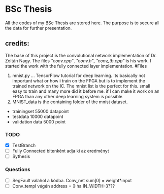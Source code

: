 # BSc Thesis
All the codes of my BSc Thesis are stored here. The purpose is to secure all the data for further presentation.
## credits:
The base of this project is the convolutional network implementation of Dr. Zoltán Nagy. The files *"conv.cpp"*, *"conv.h"*, *"conv_tb.cpp"* is his work.
I started the work with the fully connected layer implementation.
#Files
1. mnist.py
... TensorFlow tutorial for deep learning. Its basically not important what or how i train on the FPGA but is to implement the trained network on the IC. The mnist list is the perfect for this. small easy to train and many more did it before me. if I can make it work on an FPGA than any other deep learning system is possible.
2. MNIST_data is the containing folder of the mnist dataset.
* trainingset 55000 datapoint
* testdata 10000 datapoint
* validation data 5000 point

### TODO
- [x] TestBranch
- [ ] Fully Connected bitenként adja ki az eredményt
- [ ] Sythesis

### Questions
- [ ] SegFault valahol a kódba. Conv_net sum[0] = weight\*input
- [ ] Conv_templ végén address = 0 ha IN_WIDTH-3???
